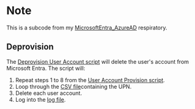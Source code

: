 # Note
This is a subcode from my [MicrosoftEntra_AzureAD](https://github.com/asarejohn001/MicrosoftEntra_AzureAD) respiratory.

## Deprovision
The [Deprovision User Account script](DeprovisionUserAccount.ps1) will delete the user's account from Microsoft Entra. The script will:
1. Repeat steps 1 to 8 from the [User Account Provision script](https://github.com/asarejohn001/ProvisionAccount/blob/main/README.md).
2. Loop through the [CSV file](offboard.csv)containing the UPN.
3. Delete each user account.
4. Log into the [log file](Log.txt).
